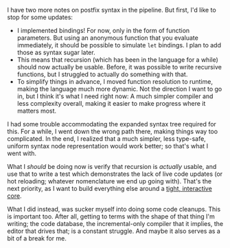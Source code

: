 I have two more notes on postfix syntax in the pipeline. But first, I'd like to
stop for some updates:

- I implemented bindings! For now, only in the form of function parameters. But
  using an anonymous function that you evaluate immediately, it should be
  possible to simulate `let` bindings. I plan to add those as syntax sugar
  later.
- This means that recursion (which has been in the language for a while) should
  now actually be usable. Before, it was possible to write recursive functions,
  but I struggled to actually do something with that.
- To simplify things in advance, I moved function resolution to runtime, making
  the language much more dynamic. Not the direction I want to go in, but I think
  it's what I need right now: A much simpler compiler and less complexity
  overall, making it easier to make progress where it matters most.

I had some trouble accommodating the expanded syntax tree required for this. For
a while, I went down the wrong path there, making things way too complicated. In
the end, I realized that a much simpler, less type-safe, uniform syntax node
representation would work better; so that's what I went with.

What I _should_ be doing now is verify that recursion is _actually_ usable, and
use that to write a test which demonstrates the lack of live code updates (or
hot reloading; whatever nomenclature we end up going with). That's the next
priority, as I want to build everything else around a
[tight, interactive core](/daily/2025-01-20).

What I did instead, was sucker myself into doing some code cleanups. This is
important too. After all, getting to terms with the shape of that thing I'm
writing; the code database, the incremental-only compiler that it implies, the
editor that drives that; is a constant struggle. And maybe it also serves as a
bit of a break for me.
